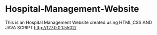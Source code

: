 # Hospital-Management-Website
This is an Hospital Management Website created using HTML,CSS AND JAVA SCRIPT
http://127.0.0.1:5502/
